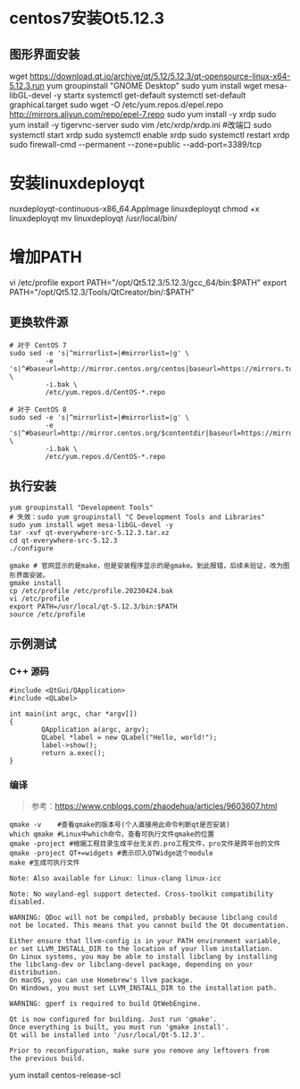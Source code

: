 # centos7安装Ot5.12.3

## 图形界面安装
wget https://download.qt.io/archive/qt/5.12/5.12.3/qt-opensource-linux-x64-5.12.3.run
yum groupinstall "GNOME Desktop"
sudo yum install wget mesa-libGL-devel -y
startx
systemctl get-default
systemctl set-default graphical.target
sudo wget -O /etc/yum.repos.d/epel.repo http://mirrors.aliyun.com/repo/epel-7.repo
sudo yum install -y xrdp
sudo yum install -y tigervnc-server
sudo vim /etc/xrdp/xrdp.ini #改端口
sudo systemctl start xrdp
sudo systemctl enable xrdp 
sudo systemctl restart xrdp
sudo firewall-cmd --permanent --zone=public --add-port=3389/tcp
# 安装linuxdeployqt
nuxdeployqt-continuous-x86_64.AppImage linuxdeployqt
chmod +x linuxdeployqt
mv linuxdeployqt /usr/local/bin/ 
# 增加PATH
vi /etc/profile
export PATH="/opt/Qt5.12.3/5.12.3/gcc_64/bin:$PATH"
export PATH="/opt/Qt5.12.3/Tools/QtCreator/bin/:$PATH"
## 更换软件源

``` shell
# 对于 CentOS 7
sudo sed -e 's|^mirrorlist=|#mirrorlist=|g' \
         -e 's|^#baseurl=http://mirror.centos.org/centos|baseurl=https://mirrors.tuna.tsinghua.edu.cn/centos|g' \
         -i.bak \
         /etc/yum.repos.d/CentOS-*.repo

# 对于 CentOS 8
sudo sed -e 's|^mirrorlist=|#mirrorlist=|g' \
         -e 's|^#baseurl=http://mirror.centos.org/$contentdir|baseurl=https://mirrors.tuna.tsinghua.edu.cn/centos|g' \
         -i.bak \
         /etc/yum.repos.d/CentOS-*.repo
```

## 执行安装
``` shell
yum groupinstall "Development Tools"
# 失效：sudo yum groupinstall "C Development Tools and Libraries"
sudo yum install wget mesa-libGL-devel -y
tar -xvf qt-everywhere-src-5.12.3.tar.xz
cd qt-everywhere-src-5.12.3
./configure

gmake # 官网显示的是make，但是安装程序显示的是gmake。到此报错，后续未验证，改为图形界面安装。
gmake install
cp /etc/profile /etc/profile.20230424.bak
vi /etc/profile
export PATH=/usr/local/qt-5.12.3/bin:$PATH
source /etc/profile
```

## 示例测试
### C++ 源码
``` shell
#include <QtGui/QApplication> 
#include <QLabel> 

int main(int argc, char *argv[]) 
{ 
        QApplication a(argc, argv); 
        QLabel *label = new QLabel("Hello, world!"); 
        label->show(); 
        return a.exec(); 
}
```

### 编译
> 参考：https://www.cnblogs.com/zhaodehua/articles/9603607.html
``` shell
qmake -v    #查看qmake的版本号(个人直接用此命令判断qt是否安装)
which qmake #Linux中which命令，查看可执行文件qmake的位置
qmake -project #根据工程目录生成平台无关的.pro工程文件，pro文件是跨平台的文件
qmake -project QT+=widgets #表示印入QTWidge这个module
make #生成可执行文件
```

```
Note: Also available for Linux: linux-clang linux-icc

Note: No wayland-egl support detected. Cross-toolkit compatibility disabled.

WARNING: QDoc will not be compiled, probably because libclang could not be located. This means that you cannot build the Qt documentation.

Either ensure that llvm-config is in your PATH environment variable, or set LLVM_INSTALL_DIR to the location of your llvm installation.
On Linux systems, you may be able to install libclang by installing the libclang-dev or libclang-devel package, depending on your distribution.
On macOS, you can use Homebrew's llvm package.
On Windows, you must set LLVM_INSTALL_DIR to the installation path.

WARNING: gperf is required to build QtWebEngine.

Qt is now configured for building. Just run 'gmake'.
Once everything is built, you must run 'gmake install'.
Qt will be installed into '/usr/local/Qt-5.12.3'.

Prior to reconfiguration, make sure you remove any leftovers from
the previous build.
```

yum install centos-release-scl